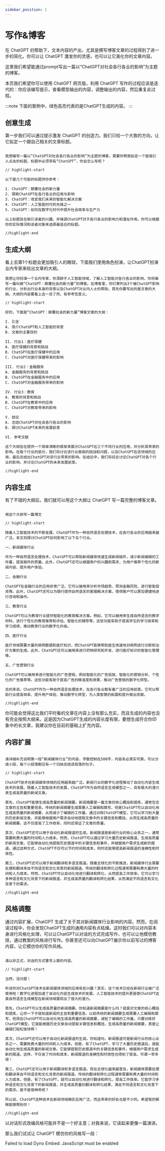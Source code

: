 ```yaml
---
sidebar_position: 1
---
```


# 写作&博客

在 ChatGPT 的帮助下，文本内容的产出，尤其是撰写博客文章的过程得到了进一步的简化。你可以让 ChatGPT 激发你的灵感，也可以让它美化你的文章内容。

这里我们希望能通过prompt写出一篇以“ChatGPT对社会各行各业的影响”为主题的博客。

本页我们希望你可以使用 ChatGPT 网页版，利用 ChatGPT 写作的过程应该是迭代的：你应该编写提示，查看模型输出的内容，调整输出的内容，然后重复此过程。

:::note
下面的案例中，绿色高亮代表的是ChatGPT生成的内容。
:::

## 创意生成

第一步我们可以通过提示激发 ChatGPT 的创造力。我们只给一个大致的方向，让它拟定一个跟自己相关的文章标题。

```text

我想编写一篇以“ChatGPT对社会各行各业的影响”为主题的博客，需要你帮我拟定一个能吸引人点击的标题，标题中必须带有“ChatGPT”，你会怎么写呢？

// highlight-start

以下是几个可能的标题供你参考：

1. ChatGPT：颠覆社会的新力量
2. 探索ChatGPT在各行各业的应用与影响
3. ChatGPT：改变我们未来的智能化解决方案
4. ChatGPT：人工智能时代的先锋之一
5. ChatGPT：如何在数字化时代中提升社会效率与生产力

以上标题旨在吸引读者的兴趣，并强调ChatGPT对于各行各业的影响力和潜在作用。你可以根据你的实际情况和读者对象来选择最适合的标题。

//highlight-end
```

## 生成大纲

看上去第1个标题会更加吸引人的眼球，下面我们使用角色扮演，让ChatGPT扮演业内专家来给出文章的大纲。

```text
我想让你扮演一个业内专家，你深耕于人工智能领域，了解人工智能对各行各业的影响，你将编写一篇叫做“ChatGPT：颠覆社会的新力量”的博客。在博客里，你打算列出3个被ChatGPT影响的行业，分析出行业本身的背景以及ChatGPT对业内人士的帮助。首先你要写出的是文章的大纲。大纲的内容要看上去一目了然，有参考性意义。

// highlight-start

好的，下面是“ChatGPT：颠覆社会的新力量”博客文章的大纲：

I. 引言
A. 简介ChatGPT和人工智能的背景
B. 文章的主要目的

II. 行业1：医疗保健
A. 医疗保健的背景和挑战
B. ChatGPT在医疗保健中的应用
C. ChatGPT对医疗保健带来的影响

III. 行业2：金融服务
A. 金融服务的背景和挑战
B. ChatGPT在金融服务中的应用
C. ChatGPT对金融服务带来的影响

IV. 行业3：教育
A. 教育的背景和挑战
B. ChatGPT在教育中的应用
C. ChatGPT对教育带来的影响

V. 结论
A. 总结ChatGPT对社会各行各业的影响
B. 探讨ChatGPT未来的发展前景

VI. 参考文献

这个大纲旨在提供一个简单清晰的框架来展示ChatGPT在三个不同行业的应用，并分析其带来的影响。在每个行业的部分，我们将讨论该行业面临的挑战和问题，以及ChatGPT在该领域的应用，最后总结出ChatGPT对该行业带来的影响。在结论中，我们将综合讨论ChatGPT对各个行业的影响，并讨论ChatGPT的未来发展前景。

//highlight-end
```

## 内容生成

有了不错的大纲后，我们就可以用这个大纲让 ChatGPT 写一篇完整的博客文章。

```text

用这个大纲写一篇博文

// highlight-start

随着人工智能技术的不断发展，ChatGPT作为一种自然语言处理技术，在各行各业的应用越来越广泛。本文将探讨ChatGPT如何影响了以下五个行业。

一、新闻媒体行业

作为一种自然语言处理技术，ChatGPT可以帮助新闻媒体快速生成新闻稿件，减少新闻编辑的工作量，提高稿件的质量。此外，ChatGPT还可以根据用户的兴趣和需求，为用户推荐个性化的新闻内容，提升用户体验。

二、金融行业

ChatGPT在金融行业的应用非常广泛。它可以被用来分析市场趋势、预测金融风险、进行智能投资等。此外，ChatGPT还可以为银行提供自然语言的客服解决方案，使得客户可以更加便捷地进行咨询和操作。

三、教育行业

ChatGPT可以为教育行业提供智能化的教育解决方案。例如，它可以被用来生成自然语言的教学材料、进行个性化的教育推荐和评估、智能化的辅导等。这些功能有助于提高学生的学习效率和学习成绩，推动教育行业的数字化升级。

四、医疗行业

医疗领域需要大量的病例数据和医疗知识，而ChatGPT能够帮助医生快速地对病例进行诊断和治疗方案的生成。此外，ChatGPT还可以被用来进行药物研究和开发、进行医疗知识的智能化管理等。

五、广告营销行业

ChatGPT可以被用来进行智能化的广告营销，例如智能化的广告投放、智能化的营销分析、个性化的广告推荐等。这些功能有助于提高广告的精准度和效果，推动广告营销的数字化转型。

总的来说，ChatGPT作为一种自然语言处理技术，在各行各业都有着广泛的应用前景。它可以帮助行业提高效率、提升用户体验、推动数字化转型，为人类智慧的拓展和提升做出贡献。

//highlight-end
```

你可能会觉得这比我们平时看的文章在内容上没有那么充实，而且生成的内容也没有完全按照大纲来。这是因为ChatGPT生成的内容长度有限，要想生成符合你印象中的长文章，我建议你在目前的基础上扩充内容。

## 内容扩展

```text

请详细补充说明第一段“新闻媒体行业”的内容，字数控制在500字，内容务必真实可靠，可以分成小段，每个小段落都应有一个归纳总结该段落的句子。

// highlight-start

ChatGPT技术在新闻媒体领域的应用越来越广泛。新闻行业的数字化进程推动了自动化内容生成技术的发展。随着人工智能技术的发展，ChatGPT作为自然语言生成模型之一，具有极大的潜力来生成高质量的新闻文章。

首先，ChatGPT能够生成高质量的新闻摘要。新闻摘要是一篇文章的核心概括和提炼，通常包含文章的主旨和重要信息。传统的新闻摘要生成需要人工编辑和撰写，但是ChatGPT可以自动化地生成高质量的新闻摘要，从而减少了编辑的工作量。通过训练ChatGPT模型，它可以学习到大量的历史新闻文章，并能够根据用户需求自动地提取文章中的关键信息和概括，从而生成高质量的新闻摘要。这不仅提高了工作效率，同时还保证了文章的质量。

其次，ChatGPT还可以用于自动化新闻报道的生成。新闻报道是新闻行业的核心业务之一，通常需要耗费大量的时间和人力成本。然而，ChatGPT可以通过学习大量历史新闻报道，生成高质量的新闻文章。它能够自动化地提取历史报道中的关键信息和事件，并根据用户需求生成新的报道。通过这种方式，ChatGPT不仅可以节约时间和成本，同时还能够提高新闻报道的准确性和时效性。

第三，ChatGPT还可以用于新闻翻译和多语言报道。随着全球化的不断推进，新闻媒体行业需要处理和翻译来自不同语言和文化背景的新闻报道。传统的翻译和转化过程通常需要耗费大量的时间和人力成本。然而，ChatGPT可以自动化地进行翻译和转化，从而提高工作效率。它可以学习多种语言和文化背景下的新闻报道，并生成高质量的翻译和转化结果，从而满足不同语言和文化背景下的需求。

//highlight-end
```

## 风格调整

通过内容扩展，ChatGPT 生成了关于其对新闻媒体行业影响的内容。然而，在阅读过程中，你会发现ChatGPT生成的通用内容有点枯燥。这时我们可以对内容本身进行风格化处理，可以让ChatGPT以对话的方式完成写作，也可以让他模仿教授，通过教案的风格进行写作。你甚至还可以向ChatGPT展示你以前写过的博客内容，让它模仿你的写作风格。

```text

请以非正式，对话的方式重写上面的内容。

// highlight-start

当然，没问题！

听说你对ChatGPT技术在新闻媒体领域的应用有些兴趣？其实，这个技术已经在新闻行业被广泛使用啦！数字化进程加速了自动化内容生成技术的发展，人工智能技术的提升更是使ChatGPT这类自然语言生成模型在新闻领域展现出了很大的潜力。

首先，ChatGPT可以生成高质量的新闻摘要。你知道新闻摘要是什么吗？就是对文章的核心概括和提炼，让你一下子就知道新闻的主旨和重要信息。以前传统的新闻摘要生成需要人工编辑和撰写，但现在ChatGPT可以自动化地生成高质量的新闻摘要，减轻了编辑的工作量。只要训练好ChatGPT模型，它就能根据历史文章自动提取关键信息和概括，生成高质量的新闻摘要，真是让编辑们轻松愉快啊！

其次，ChatGPT还可以用于自动化新闻报道的生成。你知道吗，新闻报道可是新闻行业的核心业务之一，需要耗费大量的时间和人力成本。但是，有了ChatGPT，学习了大量历史报道后，就能自动化地生成高质量的新闻文章。它能够提取历史报道中的关键信息和事件，根据用户需求生成新的报道。这样，不仅省了时间和成本，新闻报道的准确性和时效性也得到了提高，可谓一举多得！

第三，ChatGPT还可以用于新闻翻译和多语言报道。现在全球化越来越普及，新闻媒体需要处理和翻译来自不同语言和文化背景的新闻报道。传统的翻译和转化过程通常需要耗费大量的时间和人力成本。但是，有了ChatGPT，就可以自动化地进行翻译和转化，提高工作效率。它能学习多种语言和文化背景下的新闻报道，并生成高质量的翻译和转化结果，满足不同语言和文化背景下的需求。是不是很神奇呢？

所以说，ChatGPT这种技术在新闻领域确实应用广泛，而且带来的好处也是不少的。希望我的解释能够帮到你！

//highlight-end
```

以对话形式改编风格可能并不是一个好主意；对我来说，它读起来更像一篇演讲。

那么我们试试让 ChatGPT 模仿你的风格写一段：

<div trydyno-embed="" openai-model="text-davinci-003" initial-prompt="Example #1: ChatGPT将给传媒业带来哪些影响？\n\n一方面，ChatGPT正改变人机交互、获取信息的方式。如今，人们对触屏、语音、体感交互等人机互动方式已非常熟悉，ChatGPT让人与机器的交互实现了进阶。ChatGPT拥有更强的自学习能力，能够基于大数据自己生成内容，给出的回答不再是缺乏信息量的机械脚本，逻辑性和完整度都大幅提高，更通人性，其在新闻背景挖掘、文献综述分析等方面的表现都值得期待。
\n另一方面，ChatGPT将助力传媒业打造新型的内容和服务。除了助力内容生产，ChatGPT还可以创建语言模型驱动的聊天机器人，改变传统的媒体业务模式，研发全新的内容产品和交互体验。新华社客户端曾试水新闻智能语音机器人“小新”，回应“全国两会有什么重大新闻”“明天天气怎么样”“我要订去上海的机票”等用户指令。央广“中国之声”与央广传媒也曾联合推出“下文”App，希望打造“聊天新闻”给用户以优质的即时新闻互动体验。伴随智能聊天程序的成熟，聊天式新闻产品潜藏着巨大的发展空间。\n\n按照上述博客段落的写作风格写一段以ChatGPT对教育行业影响为主题的段落,字数在300字内。" initial-response="Subject - Checkup Appointment\n\nDear Mr. Inuez,\n\nI hope this message finds you well. I am writing to inquire if October 5th, 2023 works for a checkup appointment with me, Dr. Rodriguez.\n\nDuring the appointment, we will discuss your health concerns and any changes in your medical history. Please arrive 15 minutes early to complete any necessary paperwork and bring a list of any medications you are currently taking.\n\nIf October 5th does not work for you, please let me know and we can find a different date that works better for you.\n\nThank you,\nDr. Rodriguez" max-tokens="256" box-rows="18" model-temp="0" top-p="0">
    <noscript>Failed to load Dyno Embed: JavaScript must be enabled</noscript>
</div>


